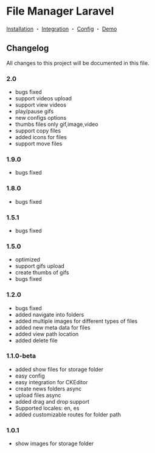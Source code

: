 # File Manager Laravel

<p align="center">

  <a href="http://masterinformatic.github.io/filemanager-laravel/docs/installation">Installation</a>
・
  <a href="http://masterinformatic.github.io/filemanager-laravel/docs/integration">Integration</a>
・
  <a href="http://masterinformatic.github.io/filemanager-laravel/docs/config">Config</a>
・
  <a href="https://www.masterinformatic.com/demos/filemanager">Demo</a>
</p>

## Changelog
All changes to this project will be documented in this file.

### 2.0
- bugs fixed
- support videos upload
- support view videos
- play/pause gifs
- new configs options
- thumbs files only gif,image,video
- support copy files
- added icons for files
- support move files

### 1.9.0
- bugs fixed

### 1.8.0
- bugs fixed

### 1.5.1
- bugs fixed

### 1.5.0
- optimized
- support gifs upload
- create thumbs of gifs
- bugs fixed

### 1.2.0
- bugs fixed
- added navigate into folders
- added multiple images for different types of files
- added new meta data for files
- added view path location
- added delete file

### 1.1.0-beta
- added show files for storage folder
- easy config
- easy integration for CKEditor
- create news folders async
- upload files async
- added drag and drop support
- Supported locales: en, es
- added customizable routes for folder path

### 1.0.1
- show images for storage folder